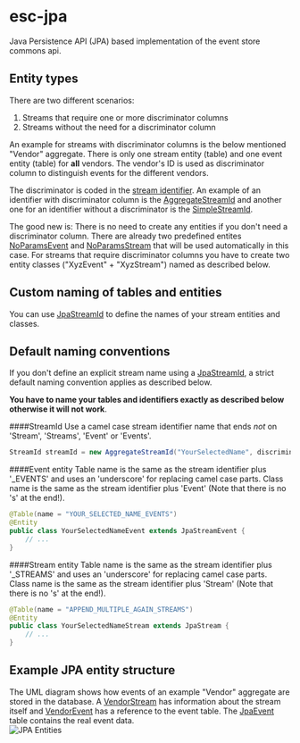# esc-jpa
Java Persistence API (JPA) based implementation of the event store commons api.

Entity types
------------
There are two different scenarios: 

1. Streams that require one or more discriminator columns 
2. Streams without the need for a discriminator column

An example for streams with discriminator columns is the below mentioned "Vendor" aggregate. There is only one
stream entity (table) and one event entity (table) for **all** vendors. The vendor's ID is used as discriminator
column to distinguish events for the different vendors.

The discriminator is coded in the [stream identifier](https://github.com/fuinorg/event-store-commons/blob/master/api/src/main/java/org/fuin/esc/api/StreamId.java). An example of an identifier with discriminator column is 
the [AggregateStreamId](src/test/java/org/fuin/esc/jpa/examples/AggregateStreamId.java) and another one for an
identifier without a discriminator is the [SimpleStreamId](https://github.com/fuinorg/event-store-commons/blob/master/api/src/main/java/org/fuin/esc/api/SimpleStreamId.java).

The good new is: There is no need to create any entities if you don't need a discriminator column. There are already
two predefined entites [NoParamsEvent](src/main/java/org/fuin/esc/jpa/NoParamsEvent.java) and
[NoParamsStream](src/main/java/org/fuin/esc/jpa/NoParamsStream.java) that will be used automatically in this case.
For streams that require discriminator columns you have to create two entity classes ("XyzEvent" + "XyzStream") named as described below.

Custom naming of tables and entities
------------------------------------
You can use [JpaStreamId](src/main/java/org/fuin/esc/jpa/JpaStreamId.java) to define the names of your stream entities and classes.

Default naming conventions
--------------------------
If you don't define an explicit stream name using a [JpaStreamId](src/main/java/org/fuin/esc/jpa/JpaStreamId.java),
a strict default naming convention applies as described below.
 
**You have to name your tables and identifiers exactly as described below otherwise it will not work**.

####StreamId
Use a camel case stream identifier name that ends *not* on 'Stream', 'Streams', 'Event' or 'Events'.
```java
StreamId streamId = new AggregateStreamId("YourSelectedName", discriminatorValue);
```

####Event entity
Table name is the same as the stream identifier plus '_EVENTS' and uses an 'underscore' for replacing camel case parts.
Class name is the same as the stream identifier plus 'Event' (Note that there is no 's' at the end!).
```java
@Table(name = "YOUR_SELECTED_NAME_EVENTS")
@Entity
public class YourSelectedNameEvent extends JpaStreamEvent { 
    // ... 
}
```

####Stream entity 
Table name is the same as the stream identifier plus '_STREAMS' and uses an 'underscore' for replacing camel case parts.   
Class name is the same as the stream identifier plus 'Stream' (Note that there is no 's' at the end!).
```java
@Table(name = "APPEND_MULTIPLE_AGAIN_STREAMS")
@Entity
public class YourSelectedNameStream extends JpaStream { 
    // ... 
}
```

Example JPA entity structure
----------------------------
The UML diagram shows how events of an example "Vendor" aggregate are stored in the database. 
A [VendorStream](src/test/java/org/fuin/esc/jpa/examples/VendorStream.java) has information about the stream itself 
and [VendorEvent](src/test/java/org/fuin/esc/jpa/examples/VendorEvent.java) has a reference to the event table. 
The [JpaEvent](src/main/java/org/fuin/esc/jpa/JpaEvent.java) table contains the real event data.    
![JPA Entities](https://raw.github.com/fuinorg/event-store-commons/master/jpa/src/main/doc/esc-jpa-example.png)

